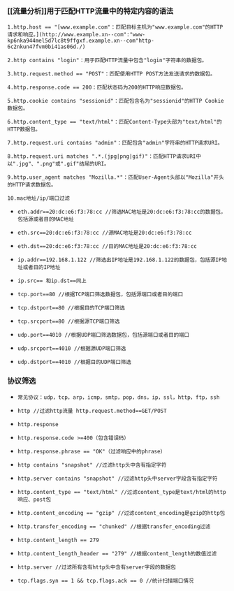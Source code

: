 ### [[流量分析]]用于匹配HTTP流量中的特定内容的语法
`1.http.host == "[www.example.com"：匹配目标主机为"www.example.com"的HTTP请求和响应。](http://www.example.xn--com":"www-kp6nka944mel5d7lc8t9ffgxf.example.xn--com"http-6c2nkun47fvm0bi41as06d./)`

`2.http contains "login"：用于匹配HTTP流量中包含"login"字符串的数据包。`

`3.http.request.method == "POST"：匹配使用HTTP POST方法发送请求的数据包。`

`4.http.response.code == 200：匹配状态码为200的HTTP响应数据包。`

`5.http.cookie contains "sessionid"：匹配包含名为"sessionid"的HTTP Cookie数据包。`

`6.http.content_type == "text/html"：匹配Content-Type头部为"text/html"的HTTP数据包。`

`7.http.request.uri contains "admin"：匹配包含"admin"字符串的HTTP请求URI。`

`8.http.request.uri matches ".*.(jpg|png|gif)"：匹配HTTP请求URI中以".jpg"、".png"或".gif"结尾的URI。`

`9.http.user_agent matches "Mozilla.*"：匹配User-Agent头部以"Mozilla"开头的HTTP请求数据包。`

`10.mac地址/ip/端口过滤`

- `eth.addr==20:dc:e6:f3:78:cc //筛选MAC地址是20:dc:e6:f3:78:cc的数据包，包括源或者目的MAC地址`
    
- `eth.src==20:dc:e6:f3:78:cc //源MAC地址是20:dc:e6:f3:78:cc`
    
- `eth.dst==20:dc:e6:f3:78:cc //目的MAC地址是20:dc:e6:f3:78:cc`
    
- `ip.addr==192.168.1.122 //筛选出IP地址是192.168.1.122的数据包，包括源IP地址或者目的IP地址`
    
- `ip.src== 和ip.dst==同上`
    
- `tcp.port==80 //根据TCP端口筛选数据包，包括源端口或者目的端口`
    
- `tcp.dstport==80 //根据目的TCP端口筛选`
    
- `tcp.srcport==80 //根据源TCP端口筛选`
    
- `udp.port==4010 //根据UDP端口筛选数据包，包括源端口或者目的端口`
    
- `udp.srcport==4010 //根据源UDP端口筛选`
    
- `udp.dstport==4010 //根据目的UDP端口筛选`
    

### 协议筛选

- `常见协议：udp，tcp，arp，icmp，smtp，pop，dns，ip，ssl，http，ftp，ssh`
    
- `http //过滤http流量 http.request.method==GET/POST`
    
- `http.response`
    
- `http.response.code >=400（包含错误码）`
    
- `http.response.phrase == "OK"（过滤响应中的phrase）`
    
- `http contains "snapshot" //过滤http头中含有指定字符`
    
- `http.server contains "snapshot" //过滤http头中server字段含有指定字符`
    
- `http.content_type == "text/html" //过滤content_type是text/html的http响应、post包`
    
- `http.content_encoding == "gzip" //过滤content_encoding是gzip的http包`
    
- `http.transfer_encoding == "chunked" //根据transfer_encoding过滤`
    
- `http.content_length == 279`
    
- `http.content_length_header == "279" //根据content_length的数值过滤`
    
- `http.server //过滤所有含有http头中含有server字段的数据包`
    
- `tcp.flags.syn == 1 && tcp.flags.ack == 0 //统计扫描端口情况`